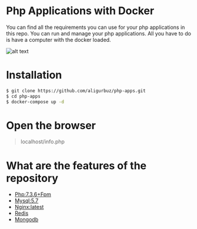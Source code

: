 # Php Applications with Docker
You can find all the requirements you can use for your php applications in this repo.
You can run and manage your php applications. All you have to do is have a computer with the docker loaded.

![alt text](https://opsnotice.xyz/content/images/2016/07/banner_lemp1-1.png)

# Installation

```bash
$ git clone https://github.com/aligurbuz/php-apps.git
$ cd php-apps
$ docker-compose up -d

```

# Open the browser

> localhost/info.php

# What are the features of the repository

- [Php:7.3.6+Fpm]()
- [Mysql:5.7]()
- [Nginx:latest]()
- [Redis]()
- [Mongodb]()
